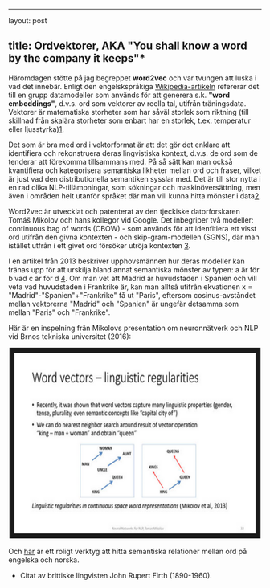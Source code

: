 ﻿---

layout: post

title: Ordvektorer, AKA "You shall know a word by the company it keeps"* 
---

Häromdagen stötte på jag begreppet **word2vec** och var tvungen att luska i vad det innebär. Enligt den engelskspråkiga [Wikipedia-artikeln](https://en.wikipedia.org/wiki/Word2vec) refererar det till en grupp datamodeller som används för att generera s.k. **"word embeddings"**, d.v.s. ord som vektorer av reella tal, utifrån träningsdata. Vektorer är matematiska storheter som har såväl storlek som riktning (till skillnad från skalära storheter som enbart har en storlek, t.ex. temperatur eller ljusstyrka)[1](https://sv.wikipedia.org/wiki/Vektor). 

Det som är bra med ord i vektorformat är att det gör det enklare att identifiera och rekonstruera deras lingvistiska kontext, d.v.s. de ord som de tenderar att förekomma tillsammans med. På så sätt kan man också kvantifiera och kategorisera semantiska likheter mellan ord och fraser, vilket är just vad den distributionella semantiken sysslar med. Det är till stor nytta i en rad olika NLP-tillämpningar, som sökningar och maskinöversättning, men även i områden helt utanför språket där man vill kunna hitta mönster i data[2](https://skymind.ai/wiki/word2vec).  

Word2vec är utvecklat och patenterat av den tjeckiske datorforskaren Tomáš Mikolov och hans kollegor vid Google. Det inbegriper två modeller: continuous bag of words (CBOW) - som används för att idenfitiera ett visst ord utifrån den givna kontexten - och skip-gram-modellen (SGNS), där man istället utfrån i ett givet ord försöker utröja kontexten [3](https://www.quora.com/Are-n-gram-models-one-hot-encoding-and-word2vec-different-types-of-word-representations-and-word-vectors). 

I en artikel från 2013 beskriver upphovsmännen hur deras modeller kan tränas upp för att urskilja bland annat semantiska mönster av typen: a är för b vad c är för d [4](https://www.microsoft.com/en-us/research/wp-content/uploads/2016/02/rvecs.pdf). Om man vet att Madrid är huvudstaden i Spanien och vill veta vad huvudstaden i Frankrike är, kan man alltså utifrån ekvationen x = "Madrid"-"Spanien"+"Frankrike" få ut "Paris", eftersom cosinus-avståndet mellan vektorerna "Madrid" och "Spanien" är ungefär detsamma som mellan "Paris" och "Frankrike".   

Här är en inspelning från Mikolovs presentation om neuronnätverk och NLP vid Brnos tekniska universitet (2016): 

<p align="center">
<a href="https://www.superlectures.com/vgs-it/neural-networks-for-natural-language-processing"><img src="/images/wordvectors.PNG" 
alt="Tomáš Mikolov: Neural Networks for Natural Language Processingy" width="480" height="360" border="10" /></a></p>

Och [här](http://vectors.nlpl.eu/explore/embeddings/en/) är ett roligt verktyg att hitta semantiska relationer mellan ord på engelska och norska. 


* Citat av brittiske lingvisten John Rupert Firth (1890-1960). 
